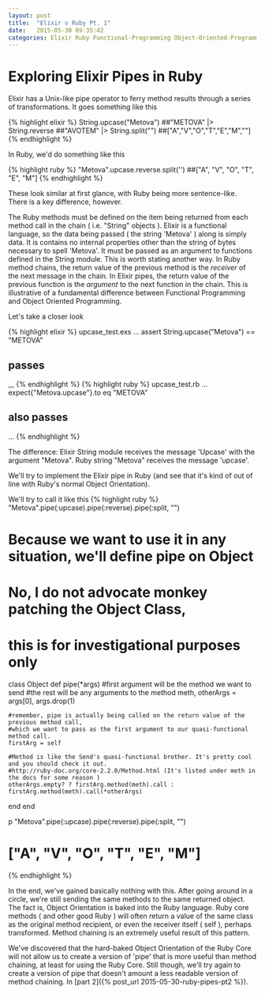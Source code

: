 ```yaml
---
layout: post
title:  "Elixir v Ruby Pt. 1"
date:   2015-05-30 09:35:42
categories: Elixir Ruby Functional-Programming Object-Oriented-Programming
---
```


<h1>Exploring Elixir Pipes in Ruby</h1>

Elixir has a Unix-like pipe operator to ferry method results through a series of transformations. It goes something like this

{% highlight elixir %}
   String.upcase("Metova")    ##"METOVA"
     |> String.reverse     ##"AVOTEM"
     |> String.split("")   ##["A","V","O","T","E","M",""]
{% endhighlight %}

In Ruby, we'd do something like this

{% highlight ruby %}
  "Metova".upcase.reverse.split('') ##["A", "V", "O", "T", "E", "M"]
{% endhighlight %}

These look similar at first glance, with Ruby being more sentence-like. There is a key difference, however.

The Ruby methods must be defined on the item being returned from each method call in the chain ( i.e. "String" objects ). Elixir is a functional language, so the data being passed ( the string 'Metova' ) along is simply data. It is contains no internal properties other than the string of bytes necessary to spell 'Metova'. It must be passed as an argument to functions defined in the String module. This is worth stating another way. In Ruby method chains, the return value of the previous method is the <em>receiver</em> of the next message in the chain. In Elixir pipes, the return value of the previous function is the <em>argument</em> to the next function in the chain. This is illustrative of a fundamental difference between Functional Programming and Object Oriented Programming.

Let's take a closer look 

{% highlight elixir %}
 upcase_test.exs
  ...
   assert String.upcase("Metova") == "METOVA"
   ## passes
  ,,,
{% endhighlight %}
{% highlight ruby %}
 upcase_test.rb
  ...
   expect{"Metova.upcase"}.to eq "METOVA"
   ## also passes
  ...
{% endhighlight %}

The difference:
  Elixir String module receives the message 'Upcase' with the argument "Metova".
  Ruby string "Metova" receives the message 'upcase'.
  
We'll try to implement the Elixir pipe in Ruby (and see that it's kind of out of line with Ruby's normal Object Orientation).

We'll try to call it like this
{% highlight ruby %}
  "Metova".pipe(:upcase).pipe(:reverse).pipe(:split, "")

# Because we want to use it in any situation, we'll define pipe on Object
# No, I do not advocate monkey patching the Object Class, 
# this is for investigational purposes only

class Object
  def pipe(*args)
    #first argument will be the method we want to send
    #the rest will be any arguments to the method
    meth, otherArgs = args[0], args.drop(1)
    
    #remember, pipe is actually being called on the return value of the previous method call,
    #which we want to pass as the first argument to our quasi-functional method call.
    firstArg = self

    #Method is like the Send's quasi-functional brother. It's pretty cool and you should check it out.
    #http://ruby-doc.org/core-2.2.0/Method.html (It's listed under meth in the docs for some reason )
    otherArgs.empty? ? firstArg.method(meth).call : firstArg.method(meth).call(*otherArgs)
  end
end

p "Metova".pipe(:upcase).pipe(:reverse).pipe(:split, "")
# ["A", "V", "O", "T", "E", "M"]
{% endhighlight %}

In the end, we've gained basically nothing with this. After going around in a circle, we're still sending the same methods to the same returned object. The fact is, Object Orientation is baked into the Ruby language. Ruby core methods ( and other good Ruby ) will often return a value of the same class as the original method recipient, or even the receiver itself ( self ), perhaps transformed. Method chaining is an extremely useful result of this pattern. 

We've discovered that the hard-baked Object Orientation of the Ruby Core will not allow us to create a version of 'pipe' that is more useful than method chaining, at least for using the Ruby Core. Still though, we'll try again to create a version of pipe that doesn't amount a less readable version of method chaining. In [part 2]({% post_url 2015-05-30-ruby-pipes-pt2 %}).